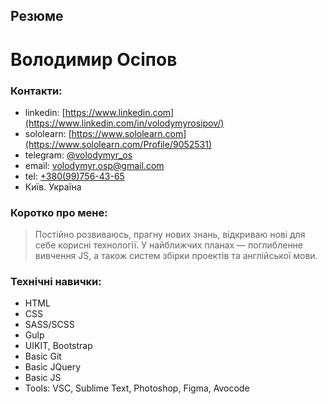 ## Резюме 
# Володимир Осіпов
### Контакти:
* linkedin: [https://www.linkedin.com](https://www.linkedin.com/in/volodymyrosipov/) 
* sololearn: [https://www.sololearn.com](https://www.sololearn.com/Profile/9052531) 
* telegram: [@volodymyr_os](https://t.me/volodymyr_os)
* email: [volodymyr.osp@gmail.com](volodymyr.osp@gmail.com) 
* tel: [+380(99)756-43-65](+380(99)756-43-65) 
* Київ. Україна

### Коротко про мене:
>Постійно розвиваюсь, прагну нових знань, відкриваю нові для себе корисні технології. 
У найближчих планах — поглибленне вивчення JS,
а також систем збірки проектів та англійської мови.

### Технічні навички:
* HTML
* CSS
* SASS/SCSS
* Gulp
* UIKIT, Bootstrap
* Basic Git
* Basic JQuery
* Basic JS
* Tools: VSC, Sublime Text, Photoshop, Figma, Avocode




